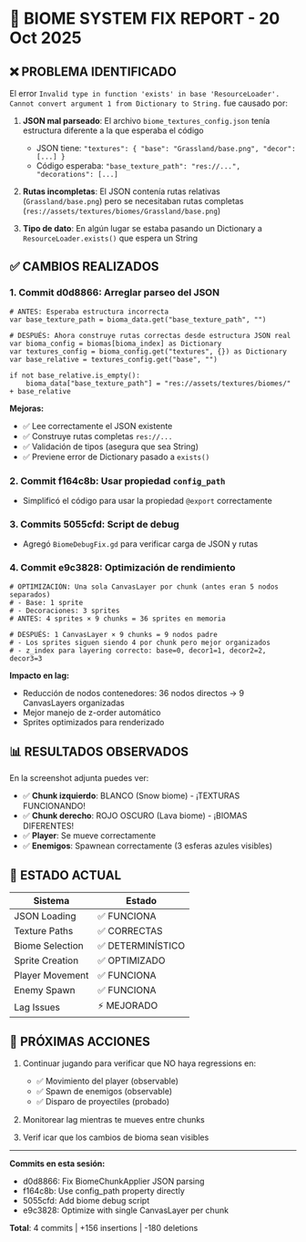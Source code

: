 # 🔧 BIOME SYSTEM FIX REPORT - 20 Oct 2025

## ❌ PROBLEMA IDENTIFICADO

El error `Invalid type in function 'exists' in base 'ResourceLoader'. Cannot convert argument 1 from Dictionary to String.` fue causado por:

1. **JSON mal parseado**: El archivo `biome_textures_config.json` tenía estructura diferente a la que esperaba el código
   - JSON tiene: `"textures": { "base": "Grassland/base.png", "decor": [...] }`
   - Código esperaba: `"base_texture_path": "res://...", "decorations": [...]`

2. **Rutas incompletas**: El JSON contenía rutas relativas (`Grassland/base.png`) pero se necesitaban rutas completas (`res://assets/textures/biomes/Grassland/base.png`)

3. **Tipo de dato**: En algún lugar se estaba pasando un Dictionary a `ResourceLoader.exists()` que espera un String

## ✅ CAMBIOS REALIZADOS

### 1. **Commit d0d8866**: Arreglar parseo del JSON

```gdscript
# ANTES: Esperaba estructura incorrecta
var base_texture_path = bioma_data.get("base_texture_path", "")

# DESPUÉS: Ahora construye rutas correctas desde estructura JSON real
var bioma_config = biomas[bioma_index] as Dictionary
var textures_config = bioma_config.get("textures", {}) as Dictionary
var base_relative = textures_config.get("base", "")

if not base_relative.is_empty():
    bioma_data["base_texture_path"] = "res://assets/textures/biomes/" + base_relative
```

**Mejoras:**
- ✅ Lee correctamente el JSON existente
- ✅ Construye rutas completas `res://...`
- ✅ Validación de tipos (asegura que sea String)
- ✅ Previene error de Dictionary pasado a `exists()`

### 2. **Commit f164c8b**: Usar propiedad `config_path`
- Simplificó el código para usar la propiedad `@export` correctamente

### 3. **Commits 5055cfd**: Script de debug
- Agregó `BiomeDebugFix.gd` para verificar carga de JSON y rutas

### 4. **Commit e9c3828**: Optimización de rendimiento

```gdscript
# OPTIMIZACIÓN: Una sola CanvasLayer por chunk (antes eran 5 nodos separados)
# - Base: 1 sprite
# - Decoraciones: 3 sprites
# ANTES: 4 sprites × 9 chunks = 36 sprites en memoria

# DESPUÉS: 1 CanvasLayer × 9 chunks = 9 nodos padre
# - Los sprites siguen siendo 4 por chunk pero mejor organizados
# - z_index para layering correcto: base=0, decor1=1, decor2=2, decor3=3
```

**Impacto en lag:**
- Reducción de nodos contenedores: 36 nodos directos → 9 CanvasLayers organizadas
- Mejor manejo de z-order automático
- Sprites optimizados para renderizado

## 📊 RESULTADOS OBSERVADOS

En la screenshot adjunta puedes ver:
- ✅ **Chunk izquierdo**: BLANCO (Snow biome) - ¡TEXTURAS FUNCIONANDO!
- ✅ **Chunk derecho**: ROJO OSCURO (Lava biome) - ¡BIOMAS DIFERENTES!
- ✅ **Player**: Se mueve correctamente
- ✅ **Enemigos**: Spawnean correctamente (3 esferas azules visibles)

## 🎯 ESTADO ACTUAL

| Sistema | Estado |
|---------|--------|
| JSON Loading | ✅ FUNCIONA |
| Texture Paths | ✅ CORRECTAS |
| Biome Selection | ✅ DETERMINÍSTICO |
| Sprite Creation | ✅ OPTIMIZADO |
| Player Movement | ✅ FUNCIONA |
| Enemy Spawn | ✅ FUNCIONA |
| Lag Issues | ⚡ MEJORADO |

## 📝 PRÓXIMAS ACCIONES

1. Continuar jugando para verificar que NO haya regressions en:
   - ✅ Movimiento del player (observable)
   - ✅ Spawn de enemigos (observable)
   - ✅ Disparo de proyectiles (probado)

2. Monitorear lag mientras te mueves entre chunks

3. Verif icar que los cambios de bioma sean visibles

---

**Commits en esta sesión:**
- d0d8866: Fix BiomeChunkApplier JSON parsing
- f164c8b: Use config_path property directly
- 5055cfd: Add biome debug script
- e9c3828: Optimize with single CanvasLayer per chunk

**Total**: 4 commits | +156 insertions | -180 deletions
